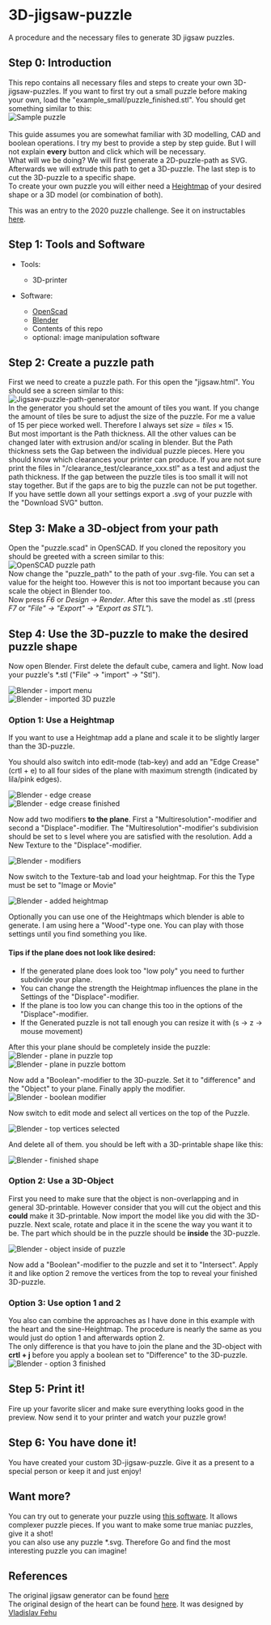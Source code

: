 # 3D-jigsaw-puzzle
A procedure and the necessary files to generate 3D jigsaw puzzles.

## Step 0: Introduction

This repo contains all necessary files and steps to create your own 3D-jigsaw-puzzles.
If you want to first try out a small puzzle before making your own, load the "example_small/puzzle_finished.stl".
You should get something similar to this:<br>
![Sample puzzle](https://github.com/adam-p/markdown-here/raw/master/src/common/images/icon48.png )
<br>
<br>
This guide assumes you are somewhat familiar with 3D modelling, CAD and boolean operations.
I try my best to provide a step by step guide.
But I will not explain **every** button and click which will be necessary.<br>
What will we be doing?
We will first generate a 2D-puzzle-path as SVG.
Afterwards we will extrude this path to get a 3D-puzzle.
The last step is to cut the 3D-puzzle to a specific shape. <br>
To create your own puzzle you will either need a [Heightmap](https://en.wikipedia.org/wiki/Heightmap) of your desired shape or a 3D model (or combination of both).

This was an entry to the 2020 puzzle challenge.
See it on instructables [here]().


## Step 1: Tools and Software

* Tools:
    * 3D-printer

* Software:
  * [OpenScad](https://www.openscad.org/)
  * [Blender](https://www.blender.org/)
  * Contents of this repo
  * optional: image manipulation software

## Step 2: Create a puzzle path
First we need to create a puzzle path.
For this open the "jigsaw.html".
You should see a screen similar to this: <br>
![Jigsaw-puzzle-path-generator](images/jigsaw_puzzle_generator.jpg) <br>
In the generator you should set the amount of tiles you want.
If you change the amount of tiles be sure to adjust the size of the puzzle.
For me a value of 15 per piece worked well.
Therefore I always set $size = tiles \times 15$.<br>
But most important is the Path thickness.
All the other values can be changed later with extrusion and/or scaling in blender.
But the Path thickness sets the Gap between the individual puzzle pieces.
Here you should know which clearances your printer can produce.
If you are not sure print the files in "/clearance_test/clearance_xxx.stl" as a test and adjust the path thickness.
If the gap between the puzzle tiles is too small it will not stay together. But if the gaps are to big the puzzle can not be put together.<br>
If you have settle down all your settings export a .svg of your puzzle with the "Download SVG" button.  


## Step 3: Make a 3D-object from your path
Open the "puzzle.scad" in OpenSCAD.
If you cloned the repository you should be greeted with a screen similar to this:<br>
![OpenSCAD puzzle path](/images/OpenSCAD.jpg)<br>
Now change the "puzzle_path" to the path of your .svg-file.
You can set a value for the height too.
However this is not too important because you can scale the object in Blender too.<br>
Now press *F6* or *Design -> Render*.
After this save the model as .stl (press *F7* or *"File" -> "Export" -> "Export as STL"*).<br>


## Step 4: Use the 3D-puzzle to make the desired puzzle shape
Now open Blender.
First delete the default cube, camera and light.
Now load your puzzle's *.stl ("File" -> "import" -> "Stl").

![Blender - import menu](/images/blender_import.jpg)<br>
![Blender - imported 3D puzzle](/images/blender_imported.jpg)<br>

### Option 1: Use a Heightmap
If you want to use a Heightmap add a plane and scale it to be slightly larger than the 3D-puzzle.<br>

You should also switch into edit-mode (tab-key) and add an "Edge Crease" (crtl + e) to all four sides of the plane with maximum strength (indicated by lila/pink edges).<br>

![Blender - edge crease](/images/blender_edge_crease.jpg)<br>
![Blender - edge crease finished](/images/blender_edge_crease_finished.jpg)<br>

Now add two modifiers **to the plane**.
First a "Multiresolution"-modifier and second a "Displace"-modifier.
The "Multiresolution"-modifier's subdivision should be set to s level where you are satisfied with the resolution.
Add a New Texture to the "Displace"-modifier.<br>

![Blender - modifiers](/images/blender_modifiers.jpg)<br>

Now switch to the Texture-tab and load your heightmap.
For this the Type must be set to "Image or Movie"<br>

![Blender - added heightmap](/images/blender_added_heightmap.jpg)<br>

Optionally you can use one of the Heightmaps which blender is able to generate.
I am using here a "Wood"-type one.
You can play with those settings until you find something you like.<br>

#### Tips if the plane does not look like desired:
* If the generated plane does look too "low poly" you need to further subdivide your plane.
* You can change the strength the Heightmap influences the plane in the Settings of the "Displace"-modifier.
* If the plane is too low you can change this too in the options of the "Displace"-modifier.
* If the Generated puzzle is not tall enough you can resize it with (s -> z -> mouse movement)<br>

After this your plane should be completely inside the puzzle:<br>
![Blender - plane in puzzle top](/images/blender_plane_in_puzzle_top.jpg)<br>
![Blender - plane in puzzle bottom](/images/blender_plane_in_puzzle_bottom.jpg)<br>

Now add a "Boolean"-modifier to the 3D-puzzle.
Set it to "difference" and the "Object" to your plane.
Finally apply the modifier.<br>
![Blender - boolean modifier](/images/blender_boolean_modifier.jpg)<br>

Now switch to edit mode and select all vertices on the top of the Puzzle.<br>

![Blender - top vertices selected](/images/blender_top_vertices_selected.jpg)<br>

And delete all of them.
you should be left with a 3D-printable shape like this:<br>

![Blender - finished shape](/images/blender_finished_shape.jpg)<br>


### Option 2: Use a 3D-Object
First you need to make sure that the object is non-overlapping and in general 3D-printable.
However consider that you will cut the object and this **could** make it 3D-printable.
Now import the model like you did with the 3D-puzzle.
Next scale, rotate and place it in the scene the way you want it to be.
The part which should be in the puzzle should be **inside** the 3D-puzzle.<br>

![Blender - object inside of puzzle](/images/blender_object_inside_puzzle.jpg)<br>

Now add a "Boolean"-modifier to the puzzle and set it to "Intersect".
Apply it and like option 2 remove the vertices from the top to reveal your finished 3D-puzzle.


### Option 3: Use option 1 and 2
You also can combine the approaches as I have done in this example with the heart and the sine-Heightmap.
The procedure is nearly the same as you would just do option 1 and afterwards option 2.<br>
The only difference is that you have to join the plane and the 3D-object with **crtl + j** before you apply a boolean set to "Difference" to the 3D-puzzle. <br>
![Blender - option 3 finished](/images/blender_option3_finished.jpg)<br>


## Step 5: Print it!
Fire up your favorite slicer and make sure everything looks good in the preview.
Now send it to your printer and watch your puzzle grow!


## Step 6: You have done it!
You have created your custom 3D-jigsaw-puzzle.
Give it as a present to a special person or keep it and just enjoy!


## Want more?
You can try out to generate your puzzle using [this software](https://github.com/bonniee/svg-puzzle-gen). It allows complexer puzzle pieces. If you want to make some true maniac puzzles, give it a shot!<br>
you can also use any puzzle *.svg. Therefore Go and find the most interesting puzzle you can imagine!


## References
The original jigsaw generator can be found [here](https://community.glowforge.com/t/jigsaw-puzzle-generator/9284) <br>
The original design of the heart can be found [here](https://sketchfab.com/3d-models/love-low-poly-dd3b881a34904991878dc6a5a05aa1f6). It was designed by [Vladislav Fehu](https://sketchfab.com/VladislavFehu)